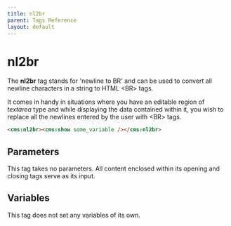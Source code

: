 ```yaml
---
title: nl2br
parent: Tags Reference
layout: default
---
```


# nl2br

The **nl2br** tag stands for 'newline to BR' and can be used to convert all newline characters in a string to HTML &lt;BR&gt; tags.

It comes in handy in situations where you have an editable region of _textarea_ type and while displaying the data contained within it, you wish to replace all the newlines entered by the user with &lt;BR&gt; tags.

```html
<cms:nl2br><cms:show some_variable /></cms:nl2br>
```

## Parameters

This tag takes no parameters. All content enclosed within its opening and closing tags serve as its input.

## Variables

This tag does not set any variables of its own.
